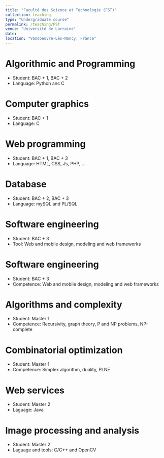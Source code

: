 ```yaml
---
title: "Faculté des Science et Technologie (FST)"
collection: teaching
type: "Undergraduate course"
permalink: /teaching/FST
venue: "Université de Lorraine"
date: 
location: "Vandoeuvre-Lès-Nancy, France"
---
```


Algorithmic and Programming
======

* Student: BAC + 1, BAC + 2
* Language: Python anc C

Computer graphics
======

* Student: BAC + 1
* Language: C

Web programming
======

* Student: BAC + 1, BAC + 3 
* Language: HTML, CSS, Js, PHP, ...

Database
======

* Student: BAC + 2, BAC + 3 
* Language: mySQL and PL/SQL

Software engineering
======

* Student: BAC + 3 
* Tool: Web and mobile design, modeling and web frameworks

Software engineering
======

* Student: BAC + 3 
* Competence: Web and mobile design, modeling and web frameworks


Algorithms and complexity
======

* Student: Master 1
* Competence: Recursivity, graph theory, P and NP problems, NP-complete

Combinatorial optimization
======

* Student: Master 1
* Competence: Simplex algorithm, duality, PLNE

Web services
======

* Student: Master 2
* Laguage: Java

Image processing and analysis
======

* Student: Master 2
* Laguage and tools:  C/C++ and OpenCV
